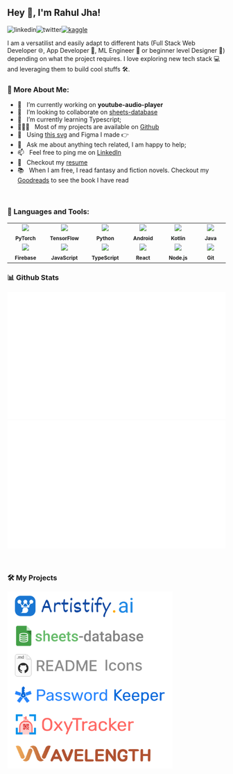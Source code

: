 ## Hey 👋, I'm Rahul Jha!
<a href='https://www.linkedin.com/in/rahul-jha98/'><img align='left' alt="linkedin" src="https://raw.githubusercontent.com/rahul-jha98/rahul-jha98/561d474902b59c7429ec22bb73e225696c27b202/assets/linkedin.svg" height='18px'/></a>
<a href='https://twitter.com/jharahul98/'><img align='left' alt="twitter" src="https://raw.githubusercontent.com/rahul-jha98/rahul-jha98/561d474902b59c7429ec22bb73e225696c27b202/assets/twitter.svg" height='18px'/></a>
<a href='https://www.kaggle.com/rahuljha98/'><img alt="kaggle" src="https://raw.githubusercontent.com/rahul-jha98/rahul-jha98/561d474902b59c7429ec22bb73e225696c27b202/assets/kaggle.svg" height='18px'/></a>

I am a versatilist and easily adapt to different hats (Full Stack Web Developer 🌐, App Developer 📱, ML Engineer 🤖 or beginner level Designer 🎨) depending on what the project requires. I love exploring new tech stack 💻 and leveraging them to build cool stuffs 🛠️. 
  
### 🧐 More About Me:

- 🔭 &nbsp; I’m currently working on **youtube-audio-player**
- 🤝 &nbsp; I’m looking to collaborate on [sheets-database](https://github.com/rahul-jha98/sheets-database)
- 🌱 &nbsp; I’m currently learning Typescript; 
- 👨🏻‍💻 &nbsp; Most of my projects are available on [Github](https://github.com/rahul-jha98?tab=repositories)
- 🎨 &nbsp; Using [this svg](https://storyset.com/illustration/javascript-frameworks/amico) and Figma I made 👉
- 💬 &nbsp; Ask me about anything tech related, I am happy to help;
- 📫 &nbsp; Feel free to ping me on [LinkedIn](https://www.linkedin.com/in/rahul-jha98/)
- 📝 &nbsp; Checkout my [resume](https://drive.google.com/file/d/1ZpR5pVBTnl_Qybq7GE3MGy1SB1JehVSE/view?usp=sharing)
- 📚 &nbsp; When I am free, I read fantasy and fiction novels. Checkout my [Goodreads](https://www.goodreads.com/rahul-jha98) to see the book I have read

<br>

### 🔨 Languages and Tools:
<table>
  <tr>
    <td align="center" width="110">
      <img src="https://raw.githubusercontent.com/rahul-jha98/github_readme_icons/main/language_and_tools/square/pytorch/pytorch.svg" height="45px"/><br>
      <sub><b>PyTorch</b></sub>
    </td>
    <td align="center" width="110">
      <img src="https://raw.githubusercontent.com/rahul-jha98/github_readme_icons/main/language_and_tools/square/tensorflow/tensorflow.svg" height="45px"/><br>
      <sub><b>TensorFlow</b></sub>
    </td>
    <td align="center" width="110">
      <img src="https://raw.githubusercontent.com/rahul-jha98/github_readme_icons/main/language_and_tools/square/python/python.svg" height="45px"/><br>
      <sub><b>Python</b></sub>
    </td>
    <td align="center" width="110">
      <img src="https://raw.githubusercontent.com/rahul-jha98/github_readme_icons/main/language_and_tools/square/android/android.svg" height="45px"/><br>
      <sub><b>Android</b></sub>
    </td>
    <td align="center" width="110">
      <img src="https://raw.githubusercontent.com/rahul-jha98/github_readme_icons/main/language_and_tools/square/kotlin/kotlin.svg" height="45px"/><br>
      <sub><b>Kotlin</b></sub>
    </td>
    <td align="center" width="110">
      <img src="https://raw.githubusercontent.com/rahul-jha98/github_readme_icons/main/language_and_tools/square/java/java.svg" height="45px"/><br>
      <sub><b>Java</b></sub>
    </td>
  </tr>
  <tr>
    <td align="center" width="110">
      <img src="https://raw.githubusercontent.com/rahul-jha98/github_readme_icons/main/language_and_tools/square/firebase/firebase.svg" height="45px"/><br>
      <sub><b>Firebase</b></sub>
    </td>
    <td align="center" width="110">
      <img src="https://raw.githubusercontent.com/rahul-jha98/github_readme_icons/main/language_and_tools/square/javascript/javascript.svg" height="45px"/><br>
      <sub><b>JavaScript</b></sub>
    </td>
    <td align="center" width="110">
      <img src="https://raw.githubusercontent.com/rahul-jha98/github_readme_icons/main/language_and_tools/square/typescript/typescript.svg" height="45px"/><br>
      <sub><b>TypeScript</b></sub>
    </td>
    <td align="center" width="110">
      <img src="https://raw.githubusercontent.com/rahul-jha98/github_readme_icons/main/language_and_tools/square/react/react.svg" height="45px"/><br>
      <sub><b>React</b></sub>
    </td>
    <td align="center" width="110">
      <img src="https://raw.githubusercontent.com/rahul-jha98/github_readme_icons/main/language_and_tools/square/node/node.svg" height="45px"/><br>
      <sub><b>Node.js</b></sub>
    </td>
    <td align="center" width="110">
      <img src="https://raw.githubusercontent.com/rahul-jha98/github_readme_icons/main/language_and_tools/square/git-scm/git-scm.svg" height="45px"/><br>
      <sub><b>Git</b></sub>
    </td>
  </tr>
</table>

### 📊 Github Stats
<a href='https://github.com/rahul-jha98/github-stats-transparent'>
  
![Stats Overview](https://raw.githubusercontent.com/rahul-jha98/github-stats-transparent/output/generated/overview.svg)
![Most Used Languages](https://raw.githubusercontent.com/rahul-jha98/github-stats-transparent/output/generated/languages.svg)

</a>

<br>

### 🛠️ My Projects
<a href="https://rahul-jha98.github.io/Artistify.ai/" target="_blank"> <img alt="artistify" src="./projects/artistify.svg" height="68" align="left"> </a>
<a href="https://rahul-jha98.github.io/sheets-database/" target="_blank"> <img alt="sheetsdatabase" src="./projects/sheetsdatabase.svg"  height="68" align="left"> </a>
<a href="https://github.com/rahul-jha98/README_icons" target="_blank"> <img alt="readmeicons" src="./projects/readmeicons.svg" height="68" align="left"> </a>
<a href="https://thepasswordkeeper.netlify.app/" target="_blank"> <img alt="passwordkeeper" src="./projects/passwordkeeper.svg" height="68" align="left"> </a>
<a href="https://github.com/rahul-jha98/PasswordKeeper" target="_blank"> <img alt="oxytracker" src="./projects/oxytracker.svg" height="68" align="left"> </a>
<a href="https://wavelengths.netlify.app/" target="_blank"> <img alt="wavelength" src="./projects/wavelength.svg" height="68" align="left"> </a>